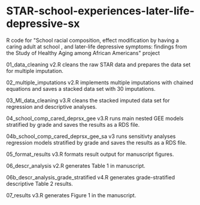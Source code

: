 # STAR-school-experiences-later-life-depressive-sx
R code for "School racial composition, effect modification by having a caring adult at school , and later-life depressive symptoms: findings from the Study of Healthy Aging among African Americans" project

01_data_cleaning v2.R cleans the raw STAR data and prepares the data set for multiple imputation.

02_multiple_imputations v2.R implements multiple imputations with chained equations and saves a stacked data set with 30 imputations. 

03_MI_data_cleaning v3.R cleans the stacked imputed data set for regression and descriptive analyses.

04_school_comp_cared_deprsx_gee v3.R runs main nested GEE models stratified by grade and saves the results as a RDS file.

04b_school_comp_cared_deprsx_gee_sa v3 runs sensitivty analyses regression models stratified by grade and saves the results as a RDS file.

05_format_results v3.R formats result output for manuscript figures.

06_descr_analysis v2.R generates Table 1 in manuscript.

06b_descr_analysis_grade_stratified v4.R generates grade-stratified descriptive Table 2 results.

07_results v3.R generates Figure 1 in the manuscript.
